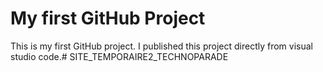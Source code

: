 # My first GitHub Project
This is my first GitHub project. I published this project directly from visual studio code.# SITE_TEMPORAIRE2_TECHNOPARADE
